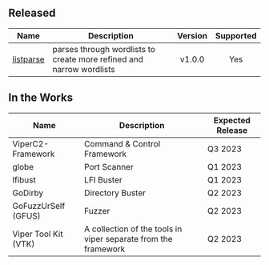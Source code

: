 ## Released
| Name | Description | Version | Supported |
| --- | --- | :---: | :---: |
| [listparse](https://github.com/Kitchen-Kreations/listparse) | parses through wordlists to create more refined and narrow wordlists | v1.0.0 | Yes |

## In the Works
| Name | Description | Expected Release |
| --- | --- | --- |
| ViperC2-Framework | Command & Control Framework | Q3 2023 |
| globe | Port Scanner | Q1 2023 |
| lfibust | LFI Buster | Q1 2023 |
| GoDirby | Directory Buster | Q2 2023 |
| GoFuzzUrSelf (GFUS) | Fuzzer | Q2 2023 |
| Viper Tool Kit (VTK) | A collection of the tools in viper separate from the framework | Q2 2023 |
